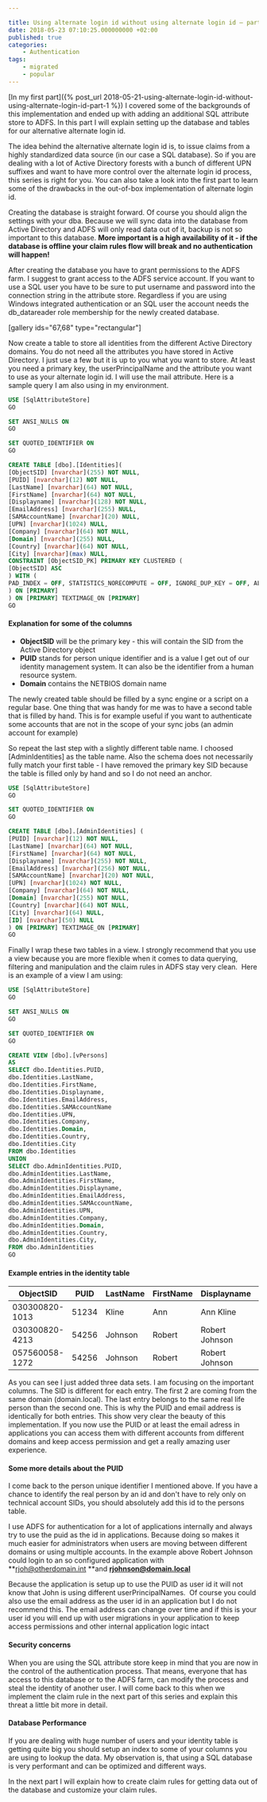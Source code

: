 ```yaml
---

title: Using alternate login id without using alternate login id – part 2
date: 2018-05-23 07:10:25.000000000 +02:00
published: true
categories: 
    - Authentication
tags:
    - migrated
    - popular 
---
```


[In my first part]({% post_url 2018-05-21-using-alternate-login-id-without-using-alternate-login-id-part-1 %}) I covered some of the backgrounds of this implementation and ended up with adding an additional SQL attribute store to ADFS. In this part I will explain setting up the database and tables for our alternative alternate login id.

The idea behind the alternative alternate login id is, to issue claims from a highly standardized data source (in our case a SQL database). So if you are dealing with a lot of Active Directory forests with a bunch of different UPN suffixes and want to have more control over the alternate login id process, this series is right for you. You can also take a look into the first part to learn some of the drawbacks in the out-of-box implementation of alternate login id.

Creating the database is straight forward. Of course you should align the settings with your dba. Because we will sync data into the database from Active Directory and ADFS will only read data out of it, backup is not so important to this database. **More important is a high availability of it - if the database is offline your claim rules flow will break and no authentication will happen!**

After creating the database you have to grant permissions to the ADFS farm. I suggest to grant access to the ADFS service account. If you want to use a SQL user you have to be sure to put username and password into the connection string in the attribute store. Regardless if you are using Windows integrated authentication or an SQL user the account needs the db_datareader role membership for the newly created database.

[gallery ids="67,68" type="rectangular"]

Now create a table to store all identities from the different Active Directory domains. You do not need all the attributes you have stored in Active Directory. I just use a few but it is up to you what you want to store. At least you need a primary key, the userPrincipalName and the attribute you want to use as your alternate login id. I will use the mail attribute. Here is a sample query I am also using in my environment.

```sql 
USE [SqlAttributeStore]  
GO

SET ANSI_NULLS ON  
GO

SET QUOTED_IDENTIFIER ON  
GO

CREATE TABLE [dbo].[Identities](  
[ObjectSID] [nvarchar](255) NOT NULL,  
[PUID] [nvarchar](12) NOT NULL,  
[LastName] [nvarchar](64) NOT NULL,  
[FirstName] [nvarchar](64) NOT NULL,  
[Displayname] [nvarchar](128) NOT NULL,  
[EmailAddress] [nvarchar](255) NULL,  
[SAMAccountName] [nvarchar](20) NULL,  
[UPN] [nvarchar](1024) NULL,  
[Company] [nvarchar](64) NOT NULL,  
[Domain] [nvarchar](255) NULL,  
[Country] [nvarchar](64) NOT NULL,  
[City] [nvarchar](max) NULL,  
CONSTRAINT [ObjectSID_PK] PRIMARY KEY CLUSTERED (  
[ObjectSID] ASC  
) WITH (  
PAD_INDEX = OFF, STATISTICS_NORECOMPUTE = OFF, IGNORE_DUP_KEY = OFF, ALLOW_ROW_LOCKS = ON, ALLOW_PAGE_LOCKS = ON  
) ON [PRIMARY]  
) ON [PRIMARY] TEXTIMAGE_ON [PRIMARY]  
GO  
```

#### Explanation for some of the columns

*   **ObjectSID** will be the primary key - this will contain the SID from the Active Directory object
*   **PUID** stands for person unique identifier and is a value I get out of our identity management system. It can also be the identifier from a human resource system.
*   **Domain** contains the NETBIOS domain name

The newly created table should be filled by a sync engine or a script on a regular base. One thing that was handy for me was to have a second table that is filled by hand. This is for example useful if you want to authenticate some accounts that are not in the scope of your sync jobs (an admin account for example)

So repeat the last step with a slightly different table name. I choosed [AdminIdentities] as the table name. Also the schema does not necessarily fully match your first table - I have removed the primary key SID because the table is filled only by hand and so I do not need an anchor.

```sql
USE [SqlAttributeStore]  
GO

SET QUOTED_IDENTIFIER ON  
GO

CREATE TABLE [dbo].[AdminIdentities] (  
[PUID] [nvarchar](12) NOT NULL,  
[LastName] [nvarchar](64) NOT NULL,  
[FirstName] [nvarchar](64) NOT NULL,  
[Displayname] [nvarchar](255) NOT NULL,  
[EmailAddress] [nvarchar](256) NOT NULL,  
[SAMAccountName] [nvarchar](20) NOT NULL,  
[UPN] [nvarchar](1024) NOT NULL,  
[Company] [nvarchar](64) NOT NULL,  
[Domain] [nvarchar](255) NOT NULL,  
[Country] [nvarchar](64) NOT NULL,  
[City] [nvarchar](64) NULL,  
[ID] [nvarchar](50) NULL  
) ON [PRIMARY] TEXTIMAGE_ON [PRIMARY]  
GO  
```

Finally I wrap these two tables in a view. I strongly recommend that you use a view because you are more flexible when it comes to data querying, filtering and manipulation and the claim rules in ADFS stay very clean.  Here is an example of a view I am using:

```sql
USE [SqlAttributeStore]  
GO

SET ANSI_NULLS ON  
GO

SET QUOTED_IDENTIFIER ON  
GO

CREATE VIEW [dbo].[vPersons]  
AS  
SELECT dbo.Identities.PUID,  
dbo.Identities.LastName,  
dbo.Identities.FirstName,  
dbo.Identities.Displayname,  
dbo.Identities.EmailAddress,  
dbo.Identities.SAMAccountName  
dbo.Identities.UPN,  
dbo.Identities.Company,  
dbo.Identities.Domain,  
dbo.Identities.Country,  
dbo.Identities.City  
FROM dbo.Identities  
UNION  
SELECT dbo.AdminIdentities.PUID,  
dbo.AdminIdentities.LastName,  
dbo.AdminIdentities.FirstName,  
dbo.AdminIdentities.Displayname,  
dbo.AdminIdentities.EmailAddress,  
dbo.AdminIdentities.SAMAccountName,  
dbo.AdminIdentities.UPN,  
dbo.AdminIdentities.Company,  
dbo.AdminIdentities.Domain,  
dbo.AdminIdentities.Country,  
dbo.AdminIdentities.City,  
FROM dbo.AdminIdentities  
GO  
```

#### Example entries in the identity table

| ObjectSID | PUID | LastName | FirstName | Displayname | EmailAddress | UPN |
|----|----|----|----|----|----|----|
| 030300820-1013 | 51234 | Kline | Ann | Ann Kline | ann.kline@company.com | akline@domain.local |
| 030300820-4213 | 54256 | Johnson | Robert | Robert Johnson | robert.johnson@company.com | rjohnson@domain.local |
| 057560058-1272 | 54256 | Johnson | Robert | Robert Johnson | robert.johnson@company.com | rjoh@otherdomain.int |

As you can see I just added three data sets. I am focusing on the important columns. The SID is different for each entry. The first 2 are coming from the same domain (domain.local). The last entry belongs to the same real life person than the second one. This is why the PUID and email address is identically for both entries. This show very clear the beauty of this implementation. If you now use the PUID or at least the email adress in applications you can access them with different accounts from different domains and keep access permission and get a really amazing user experience.

#### Some more details about the PUID

I come back to the person unique identifier I mentioned above. If you have a chance to identify the real person by an id and don't have to rely only on technical account SIDs, you should absolutely add this id to the persons table.

I use ADFS for authentication for a lot of applications internally and always try to use the puid as the id in applications. Because doing so makes it much easier for administrators when users are moving between different domains or using multiple accounts. In the example above Robert Johnson could login to an so configured application with **rjoh@otherdomain.int **and **rjohnson@domain.local**

Because the application is setup up to use the PUID as user id it will not know that John is using different userPrincipalNames.  Of course you could also use the email address as the user id in an application but I do not recommend this. The email address can change over time and if this is your user id you will end up with user migrations in your application to keep access permissions and other internal application logic intact

#### Security concerns

When you are using the SQL attribute store keep in mind that you are now in the control of the authentication process. That means, everyone that has access to this database or to the ADFS farm, can modify the process and steal the identity of another user. I will come back to this when we implement the claim rule in the next part of this series and explain this threat a little bit more in detail.

#### Database Performance

If you are dealing with huge number of users and your identity table is getting quite big you should setup an index to some of your columns you are using to lookup the data. My observation is, that using a SQL database is very performant and can be optimized and different ways.

In the next part I will explain how to create claim rules for getting data out of the database and customize your claim rules.